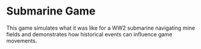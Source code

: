 # Submarine Game
This game simulates what it was like for a WW2 submarine navigating mine fields and demonstrates how historical events
can influence game movements.
